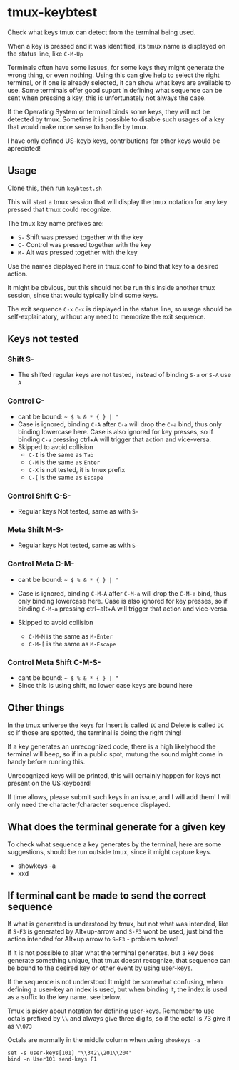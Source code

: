 # tmux-keybtest

Check what keys tmux can detect from the terminal being used.

When a key is pressed and it was identified, its tmux name is displayed on the
status line, like `C-M-Up`

Terminals often have some issues, for some keys they might generate the
wrong thing, or even nothing. Using this can give help to select the
right terminal, or if one is already selected, it can show what keys
are available to use. Some terminals offer good suport in defining what sequence can be 
sent when pressing a key, this is unfortunately not always the case.

If the Operating System or terminal binds some keys, they will not be detected by tmux. 
Sometims it is possible to disable such usages of a key that would make more sense to
handle by tmux.

 I have only defined US-keyb keys, contributions for other keys
 would be apreciated!

## Usage

Clone this, then run `keybtest.sh` 

This will start a tmux session that will display the tmux notation for any key 
pressed that tmux could recognize.

The tmux key name prefixes are:

- `S-` Shift was pressed together with the key
- `C-` Control was pressed together with the key
- `M-` Alt was pressed together with the key

Use the names displayed here in tmux.conf to bind that key to a desired action.

It might be obvious, but this should not be run this inside another tmux session, 
since that would typically bind some keys.

The exit sequence `C-x` `C-x` is displayed in the status line, so usage should be 
self-explainatory, without any need to memorize the exit sequence.

## Keys not tested

### Shift S-

- The shifted regular keys are not tested, instead of binding `S-a` or `S-A`
use `A`

### Control C-

- cant be bound: `~ $ % & * { } | "`
- Case is ignored, binding `C-A` after `C-a` will drop the `C-a` bind,
thus only binding lowercase here. Case is also ignored for key presses,
so if binding `C-a` pressing ctrl+A will trigger that action and vice-versa.
- Skipped to avoid collision
  - `C-I` is the same as `Tab`
  - `C-M` is the same as `Enter`
  - `C-X` is not tested, it is tmux prefix
  - `C-[` is the same as `Escape`

### Control Shift C-S-

- Regular keys Not tested, same as with `S-`

### Meta Shift  M-S-

- Regular keys Not tested, same as with `S-`

### Control Meta  C-M-

- cant be bound: `~ $ % & * { } | "`
- Case is ignored, binding `C-M-A` after `C-M-a` will drop the `C-M-a` bind,
thus only binding lowercase here. Case is also ignored for key presses,
so if binding `C-M-a` pressing ctrl+alt+A will trigger that action and vice-versa.

- Skipped to avoid collision
  - `C-M-M` is the same as `M-Enter`
  - `C-M-[` is the same as `M-Escape`

### Control Meta Shift  C-M-S-

- cant be bound: `~ $ % & * { } | "`
- Since this is using shift, no lower case keys are bound here

## Other things

In the tmux universe the keys for Insert is called `IC` and Delete is
called `DC` so if those are spotted, the terminal is doing the right thing!

If a key generates an unrecognized code, there is a high likelyhood the 
terminal will beep, so if in a public spot, mutung the sound might come 
in handy before running this.

Unrecognized keys will be printed, this will certainly happen for keys
not present on the US keyboard!

If time allows, please submit such keys in an issue, and I will add them!
I will only need the character/character sequence displayed.


## What does the terminal generate for a given key

 To check what sequence a key generates by the terminal, here are some
 suggestions, should be run outside tmux, since it might capture keys.

- showkeys -a
- xxd

## If terminal cant be made to send the correct sequence

If what is generated is understood by tmux, but not what was intended, like
if `S-F3` is generated by Alt+up-arrow and `S-F3` wont be used, 
just bind the action intended for Alt+up arrow to `S-F3` - problem solved!

If it is not possible to alter what the terminal generates, but a key does
generate something unique, that tmux doesnt recognize, that sequence can 
be bound to the desired key or other event by using user-keys.

If the sequence is not understood 
It might be somewhat confusing, when defining a user-key an index is used, 
but when binding it, the index is used as a suffix to the key name. 
see below.

Tmux is picky about notation for defining user-keys.
Remember to use octals prefixed by `\\` and always give three digits,
so if the octal is 73 give it as `\\073`

Octals are normally in the middle column when using `showkeys -a`

```tmux
set -s user-keys[101] "\\342\\201\\204"
bind -n User101 send-keys F1
```

